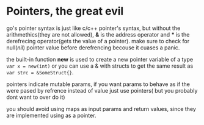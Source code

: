 # Pointers, the great evil

go's pointer syntax is just like c/c++ pointer's syntax, but without the arithmethics(they are not allowed), **&** is the address operator
and **\*** is the derefrecing operator(gets the value of a pointer).
make sure to check for null(*nil*) pointer value before derefrencing becouse it cuases a panic.

the built-in function **new** is used to create a new pointer variable of a type ``` var x = new(int) ``` or you can use a & with
structs to get the same result as ``` var strc = &SomeStruct{} ```.

pointers  indicate mutable params, if you want params to behave as if the were pased by refrence instead of value just use pointers( but  you probably dont want to over do it)

you should avoid using maps as input params and return values, since they are implemented using as a pointer.
